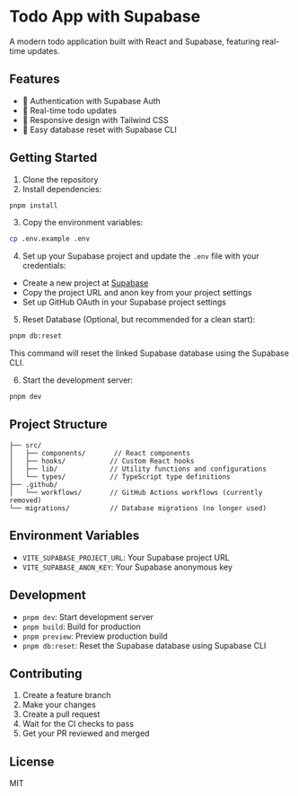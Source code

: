 # Todo App with Supabase

A modern todo application built with React and Supabase, featuring real-time updates.

## Features

- 🔐 Authentication with Supabase Auth
- 🔄 Real-time todo updates
- 📱 Responsive design with Tailwind CSS
- 🚀 Easy database reset with Supabase CLI

## Getting Started

1. Clone the repository
2. Install dependencies:
```bash
pnpm install
```

3. Copy the environment variables:
```bash
cp .env.example .env
```

4. Set up your Supabase project and update the `.env` file with your credentials:
- Create a new project at [Supabase](https://supabase.com)
- Copy the project URL and anon key from your project settings
- Set up GitHub OAuth in your Supabase project settings

5. Reset Database (Optional, but recommended for a clean start):
```bash
pnpm db:reset
```
This command will reset the linked Supabase database using the Supabase CLI.

6. Start the development server:
```bash
pnpm dev
```

## Project Structure

```
├── src/
│   ├── components/       // React components
│   ├── hooks/           // Custom React hooks
│   ├── lib/             // Utility functions and configurations
│   └── types/           // TypeScript type definitions
├── .github/
│   └── workflows/       // GitHub Actions workflows (currently removed)
└── migrations/          // Database migrations (no longer used)
```

## Environment Variables

- `VITE_SUPABASE_PROJECT_URL`: Your Supabase project URL
- `VITE_SUPABASE_ANON_KEY`: Your Supabase anonymous key

## Development

- `pnpm dev`: Start development server
- `pnpm build`: Build for production
- `pnpm preview`: Preview production build
- `pnpm db:reset`: Reset the Supabase database using Supabase CLI

## Contributing

1. Create a feature branch
2. Make your changes
3. Create a pull request
4. Wait for the CI checks to pass
5. Get your PR reviewed and merged

## License

MIT
